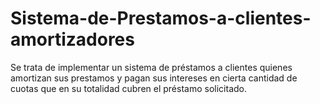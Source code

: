 # Sistema-de-Prestamos-a-clientes-amortizadores
Se trata de implementar un sistema de préstamos a clientes quienes amortizan sus prestamos y pagan sus intereses en cierta cantidad de cuotas que en su totalidad cubren el préstamo solicitado.
